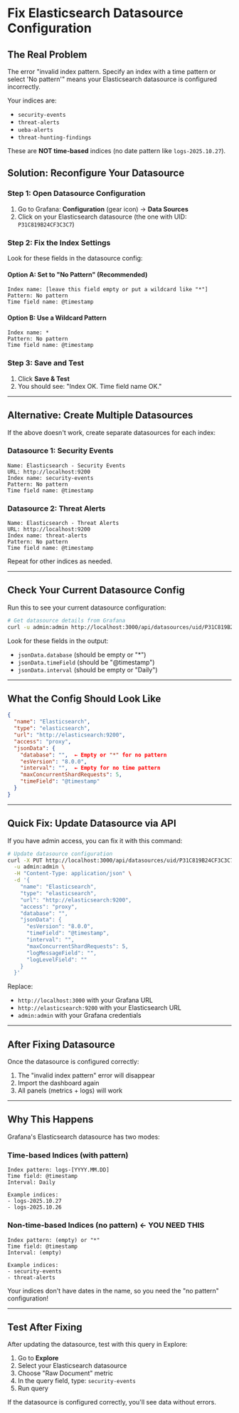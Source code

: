 # Fix Elasticsearch Datasource Configuration

## The Real Problem

The error "invalid index pattern. Specify an index with a time pattern or select 'No pattern'" means your Elasticsearch datasource is configured incorrectly.

Your indices are:
- `security-events`
- `threat-alerts`
- `ueba-alerts`
- `threat-hunting-findings`

These are **NOT time-based** indices (no date pattern like `logs-2025.10.27`).

## Solution: Reconfigure Your Datasource

### Step 1: Open Datasource Configuration

1. Go to Grafana: **Configuration** (gear icon) → **Data Sources**
2. Click on your Elasticsearch datasource (the one with UID: `P31C819B24CF3C3C7`)

### Step 2: Fix the Index Settings

Look for these fields in the datasource config:

#### Option A: Set to "No Pattern" (Recommended)
```
Index name: [leave this field empty or put a wildcard like "*"]
Pattern: No pattern
Time field name: @timestamp
```

#### Option B: Use a Wildcard Pattern
```
Index name: *
Pattern: No pattern
Time field name: @timestamp
```

### Step 3: Save and Test

1. Click **Save & Test**
2. You should see: "Index OK. Time field name OK."

---

## Alternative: Create Multiple Datasources

If the above doesn't work, create separate datasources for each index:

### Datasource 1: Security Events
```
Name: Elasticsearch - Security Events
URL: http://localhost:9200
Index name: security-events
Pattern: No pattern
Time field name: @timestamp
```

### Datasource 2: Threat Alerts
```
Name: Elasticsearch - Threat Alerts
URL: http://localhost:9200
Index name: threat-alerts
Pattern: No pattern
Time field name: @timestamp
```

Repeat for other indices as needed.

---

## Check Your Current Datasource Config

Run this to see your current datasource configuration:

```bash
# Get datasource details from Grafana
curl -u admin:admin http://localhost:3000/api/datasources/uid/P31C819B24CF3C3C7 | jq
```

Look for these fields in the output:
- `jsonData.database` (should be empty or "*")
- `jsonData.timeField` (should be "@timestamp")
- `jsonData.interval` (should be empty or "Daily")

---

## What the Config Should Look Like

```json
{
  "name": "Elasticsearch",
  "type": "elasticsearch",
  "url": "http://elasticsearch:9200",
  "access": "proxy",
  "jsonData": {
    "database": "",  ← Empty or "*" for no pattern
    "esVersion": "8.0.0",
    "interval": "",  ← Empty for no time pattern
    "maxConcurrentShardRequests": 5,
    "timeField": "@timestamp"
  }
}
```

---

## Quick Fix: Update Datasource via API

If you have admin access, you can fix it with this command:

```bash
# Update datasource configuration
curl -X PUT http://localhost:3000/api/datasources/uid/P31C819B24CF3C3C7 \
  -u admin:admin \
  -H "Content-Type: application/json" \
  -d '{
    "name": "Elasticsearch",
    "type": "elasticsearch",
    "url": "http://elasticsearch:9200",
    "access": "proxy",
    "database": "",
    "jsonData": {
      "esVersion": "8.0.0",
      "timeField": "@timestamp",
      "interval": "",
      "maxConcurrentShardRequests": 5,
      "logMessageField": "",
      "logLevelField": ""
    }
  }'
```

Replace:
- `http://localhost:3000` with your Grafana URL
- `http://elasticsearch:9200` with your Elasticsearch URL
- `admin:admin` with your Grafana credentials

---

## After Fixing Datasource

Once the datasource is configured correctly:
1. The "invalid index pattern" error will disappear
2. Import the dashboard again
3. All panels (metrics + logs) will work

---

## Why This Happens

Grafana's Elasticsearch datasource has two modes:

### Time-based Indices (with pattern)
```
Index pattern: logs-[YYYY.MM.DD]
Time field: @timestamp
Interval: Daily

Example indices:
- logs-2025.10.27
- logs-2025.10.26
```

### Non-time-based Indices (no pattern) ← **YOU NEED THIS**
```
Index pattern: (empty) or "*"
Time field: @timestamp
Interval: (empty)

Example indices:
- security-events
- threat-alerts
```

Your indices don't have dates in the name, so you need the "no pattern" configuration!

---

## Test After Fixing

After updating the datasource, test with this query in Explore:

1. Go to **Explore**
2. Select your Elasticsearch datasource
3. Choose "Raw Document" metric
4. In the query field, type: `security-events`
5. Run query

If the datasource is configured correctly, you'll see data without errors.
